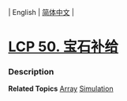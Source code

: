 | English | [简体中文](README.md) |

# [LCP 50. 宝石补给](https://leetcode.cn/problems/WHnhjV)
 ### Description

**Related Topics**  [Array](https://leetcode.cn/tag/array) [Simulation](https://leetcode.cn/tag/simulation) 